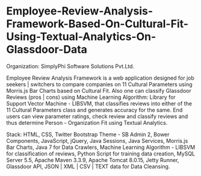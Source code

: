 # Employee-Review-Analysis-Framework-Based-On-Cultural-Fit-Using-Textual-Analytics-On-Glassdoor-Data

Organization: SimplyPhi Software Solutions Pvt.Ltd.

Employee Review Analysis Framework is a web application designed for job seekers | switchers to compare companies on 11 Cultural Parameters using Morris.js Bar Charts based on Cultural Fit. Also one can classify Glassdoor Reviews (pros | cons) using Machine Learning Algorithm: Library for Support Vector Machine - LIBSVM, that classifies reviews into either of  the 11 Cultural Parameters class and generates accuracy for the same. End users can view  parameter ratings, check review and classify reviews and thus determine Person - Organization Fit using Textual Analytics.

Stack: HTML, CSS, Twitter Bootstrap Theme - SB Admin 2, Bower Components, JavaScript, jQuery, Java Sessions, Java Services, Morris.js Bar        Charts, Java 7 for Data Crawlers, Machine Learning Algorithm - LIBSVM for classification of reviews, Python Script for training            data creation, MySQL Server 5.5, Apache Maven 3.3.9, Apache Tomcat 8.0.15, Jetty Runner, Glassdoor API, JSON | XML | CSV | TEXT            data for Data Cleansing.
